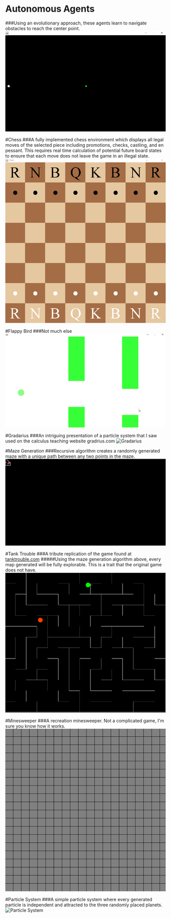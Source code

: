 # Autonomous Agents
###Using an evolutionary approach, these agents learn to navigate obstacles to reach the center point.
![Agents](demos\autonomous_agents.gif)

#Chess
###A fully implemented chess environment which displays all legal moves of the selected piece including promotions, checks, castling, and en pessant. This requires real time calculation of potential future board states to ensure that each move does not leave the game in an illegal state.
![Chess](demos\chess.gif)

#Flappy Bird
###Not much else
![Flappy Bird](demos\flappy_bird.gif)

#Gradarius
###An intriguing presentation of a particle system that I saw used on the calculus teaching website gradrius.com
![Gradarius](demos\gradarius.gif)

#Maze Generation
###Recursive algorithm creates a randomly generated maze with a unique path between any two points in the maze.
![Maze](demos\maze_generation.gif)

#Tank Trouble
###A tribute replication of the game found at [tanktrouble.com](https://tanktrouble.com/)
#####Using the maze generation algorithm above, every map generated will be fully explorable. This is a trait that the original game does not have.
![Tank Trouble](demos\tank_trouble.gif)

#Minesweeper
###A recreation minesweeper. Not a complicated game, I'm sure you know how it works. 
![Minesweeper](demos\minesweeper.gif)

#Particle System
###A simple particle system where every generated particle is independent and attracted to the three randomly placed planets.
![Particle System](demos\particle_system.gif)